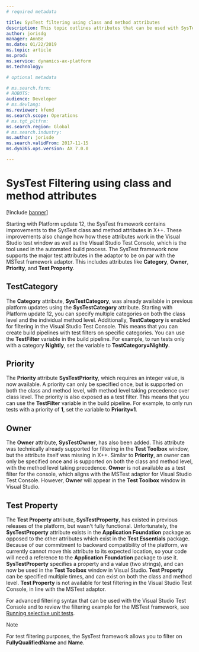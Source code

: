 ```yaml
---
# required metadata

title: SysTest filtering using class and method attributes
description: This topic outlines attributes that can be used with SysTest classes and methods for the purpose of test filtering.
author: jorisdg
manager: AnnBe
ms.date: 01/22/2019
ms.topic: article
ms.prod: 
ms.service: dynamics-ax-platform
ms.technology: 

# optional metadata

# ms.search.form: 
# ROBOTS: 
audience: Developer
# ms.devlang: 
ms.reviewer: kfend
ms.search.scope: Operations
# ms.tgt_pltfrm: 
ms.search.region: Global
# ms.search.industry: 
ms.author: jorisde
ms.search.validFrom: 2017-11-15
ms.dyn365.ops.version: AX 7.0.0

---
```


# SysTest Filtering using class and method attributes

[!include [banner](../includes/banner.md)]

Starting with Platform update 12, the SysTest framework contains improvements to the SysTest class and method attributes in X++. These improvements also change how how these attributes work in the Visual Studio test window as well as the Visual Studio Test Console, which is the tool used in the automated build process. The SysTest framework now supports the major test attributes in the adaptor to be on par with the MSTest framework adaptor. This includes attributes like **Category**, **Owner**, **Priority**, and **Test Property**.

## TestCategory

The **Category** attribute, **SysTestCategory**, was already available in previous platform updates using the **SysTestCategory** attribute. Starting with Platform update 12, you can specify multiple categories on both the class level and the individual method level. Additionally, **TestCategory** is enabled for filtering in the Visual Studio Test Console. This means that you can create build pipelines with test filters on specific categories. You can use the **TestFilter** variable in the build pipeline. For example, to run tests only with a category **Nightly**, set the variable to **TestCategory=Nightly**.

## Priority

The **Priority** attribute **SysTestPriority**, which requires an integer value, is now available. A priority can only be specified once, but is supported on both the class and method level, with method level taking precedence over class level. The priority is also exposed as a test filter. This means that you can use the **TestFilter** variable in the build pipeline. For example, to only run tests with a priority of **1**, set the variable to **Priority=1**.

## Owner

The **Owner** attribute, **SysTestOwner**, has also been added. This attribute was technically already supported for filtering in the **Test Toolbox** window, but the attribute itself was missing in X++. Similar to **Priority**, an owner can only be specified once and is supported on both the class and method level, with the method level taking precedence. **Owner** is not available as a test filter for the console, which aligns with the MSTest adaptor for Visual Studio Test Console. However, **Owner** will appear in the **Test Toolbox** window in Visual Studio.

## Test Property

The **Test Property** attribute, **SysTestProperty**, has existed in previous releases of the platform, but wasn't fully functional. Unfortunately, the **SysTestProperty** attribute exists in the **Application Foundation** package as opposed to the other attributes which exist in the **Test Essentials** package. Because of our commitment to backward compatibility of the platform, we currently cannot move this attribute to its expected location, so your code will need a reference to the **Application Foundation** package to use it. **SysTestProperty** specifies a property and a value (two strings), and can now be used in the **Test Toolbox** window in Visual Studio. **Test Property** can be specified multiple times, and can exist on both the class and method level. **Test Property** is not available for test filtering in the Visual Studio Test Console, in line with the MSTest adaptor.

For advanced filtering syntax that can be used with the Visual Studio Test Console and to review the filtering example for the MSTest framework, see [Running selective unit tests](https://docs.microsoft.com/en-us/dotnet/core/testing/selective-unit-tests). 

> [!NOTE]
> For test filtering purposes, the SysTest framework allows you to filter on **FullyQualifiedName** and **Name**.
